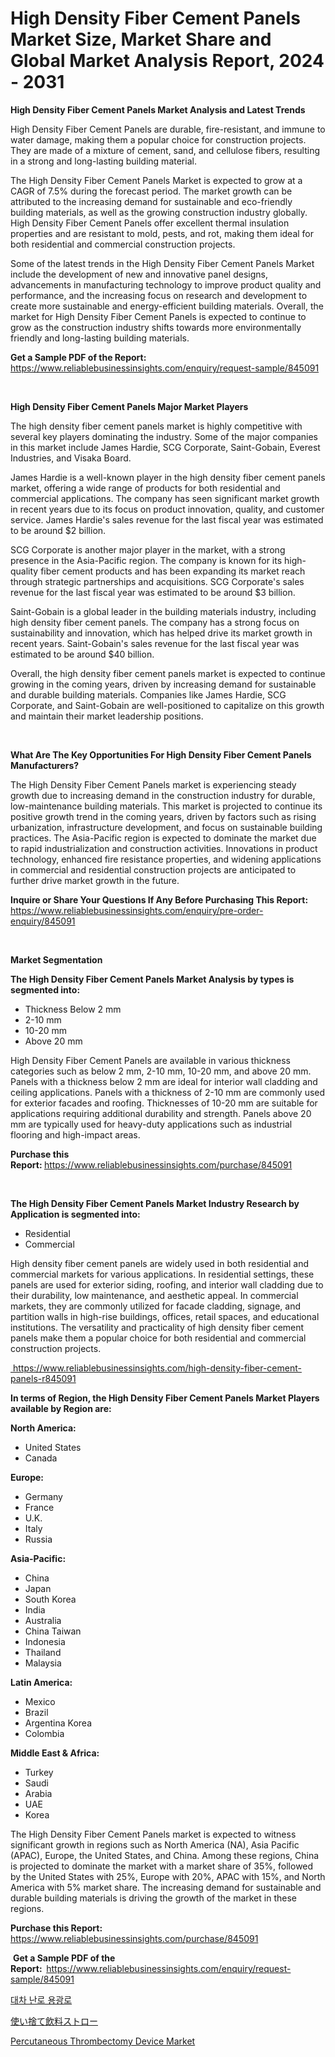 <p><h1>High Density Fiber Cement Panels Market Size, Market Share and Global Market Analysis Report, 2024 - 2031</h1></p><p><strong>High Density Fiber Cement Panels Market Analysis and Latest Trends</strong></p>
<p><p>High Density Fiber Cement Panels are durable, fire-resistant, and immune to water damage, making them a popular choice for construction projects. They are made of a mixture of cement, sand, and cellulose fibers, resulting in a strong and long-lasting building material.</p><p>The High Density Fiber Cement Panels Market is expected to grow at a CAGR of 7.5% during the forecast period. The market growth can be attributed to the increasing demand for sustainable and eco-friendly building materials, as well as the growing construction industry globally. High Density Fiber Cement Panels offer excellent thermal insulation properties and are resistant to mold, pests, and rot, making them ideal for both residential and commercial construction projects.</p><p>Some of the latest trends in the High Density Fiber Cement Panels Market include the development of new and innovative panel designs, advancements in manufacturing technology to improve product quality and performance, and the increasing focus on research and development to create more sustainable and energy-efficient building materials. Overall, the market for High Density Fiber Cement Panels is expected to continue to grow as the construction industry shifts towards more environmentally friendly and long-lasting building materials.</p></p>
<p><strong>Get a Sample PDF of the Report:&nbsp;</strong> <a href="https://www.reliablebusinessinsights.com/enquiry/request-sample/845091">https://www.reliablebusinessinsights.com/enquiry/request-sample/845091</a></p>
<p>&nbsp;</p>
<p><strong>High Density Fiber Cement Panels Major Market Players</strong></p>
<p><p>The high density fiber cement panels market is highly competitive with several key players dominating the industry. Some of the major companies in this market include James Hardie, SCG Corporate, Saint-Gobain, Everest Industries, and Visaka Board.</p><p>James Hardie is a well-known player in the high density fiber cement panels market, offering a wide range of products for both residential and commercial applications. The company has seen significant market growth in recent years due to its focus on product innovation, quality, and customer service. James Hardie's sales revenue for the last fiscal year was estimated to be around $2 billion.</p><p>SCG Corporate is another major player in the market, with a strong presence in the Asia-Pacific region. The company is known for its high-quality fiber cement products and has been expanding its market reach through strategic partnerships and acquisitions. SCG Corporate's sales revenue for the last fiscal year was estimated to be around $3 billion.</p><p>Saint-Gobain is a global leader in the building materials industry, including high density fiber cement panels. The company has a strong focus on sustainability and innovation, which has helped drive its market growth in recent years. Saint-Gobain's sales revenue for the last fiscal year was estimated to be around $40 billion.</p><p>Overall, the high density fiber cement panels market is expected to continue growing in the coming years, driven by increasing demand for sustainable and durable building materials. Companies like James Hardie, SCG Corporate, and Saint-Gobain are well-positioned to capitalize on this growth and maintain their market leadership positions.</p></p>
<p>&nbsp;</p>
<p><strong>What Are The Key Opportunities For High Density Fiber Cement Panels Manufacturers?</strong></p>
<p><p>The High Density Fiber Cement Panels market is experiencing steady growth due to increasing demand in the construction industry for durable, low-maintenance building materials. This market is projected to continue its positive growth trend in the coming years, driven by factors such as rising urbanization, infrastructure development, and focus on sustainable building practices. The Asia-Pacific region is expected to dominate the market due to rapid industrialization and construction activities. Innovations in product technology, enhanced fire resistance properties, and widening applications in commercial and residential construction projects are anticipated to further drive market growth in the future.</p></p>
<p><strong>Inquire or Share Your Questions If Any Before Purchasing This Report:</strong> <a href="https://www.reliablebusinessinsights.com/enquiry/pre-order-enquiry/845091">https://www.reliablebusinessinsights.com/enquiry/pre-order-enquiry/845091</a></p>
<p>&nbsp;</p>
<p><strong>Market Segmentation</strong></p>
<p><strong>The High Density Fiber Cement Panels Market Analysis by types is segmented into:</strong></p>
<p><ul><li>Thickness Below 2 mm</li><li>2-10 mm</li><li>10-20 mm</li><li>Above 20 mm</li></ul></p>
<p><p>High Density Fiber Cement Panels are available in various thickness categories such as below 2 mm, 2-10 mm, 10-20 mm, and above 20 mm. Panels with a thickness below 2 mm are ideal for interior wall cladding and ceiling applications. Panels with a thickness of 2-10 mm are commonly used for exterior facades and roofing. Thicknesses of 10-20 mm are suitable for applications requiring additional durability and strength. Panels above 20 mm are typically used for heavy-duty applications such as industrial flooring and high-impact areas.</p></p>
<p><strong>Purchase this Report:&nbsp;</strong><a href="https://www.reliablebusinessinsights.com/purchase/845091">https://www.reliablebusinessinsights.com/purchase/845091</a></p>
<p>&nbsp;</p>
<p><strong>The High Density Fiber Cement Panels Market Industry Research by Application is segmented into:</strong></p>
<p><ul><li>Residential</li><li>Commercial</li></ul></p>
<p><p>High density fiber cement panels are widely used in both residential and commercial markets for various applications. In residential settings, these panels are used for exterior siding, roofing, and interior wall cladding due to their durability, low maintenance, and aesthetic appeal. In commercial markets, they are commonly utilized for facade cladding, signage, and partition walls in high-rise buildings, offices, retail spaces, and educational institutions. The versatility and practicality of high density fiber cement panels make them a popular choice for both residential and commercial construction projects.</p></p>
<p><a href="https://www.reliablebusinessinsights.com/high-density-fiber-cement-panels-r845091">&nbsp;https://www.reliablebusinessinsights.com/high-density-fiber-cement-panels-r845091</a></p>
<p><strong>In terms of Region, the High Density Fiber Cement Panels Market Players available by Region are:</strong></p>
<p>
    <p> <strong> North America: </strong>
        <ul>
            <li>United States</li>
            <li>Canada</li>
        </ul>
        </p> 
    <p> <strong> Europe: </strong>
        <ul>
            <li>Germany</li>
            <li>France</li>
            <li>U.K.</li>
            <li>Italy</li>
            <li>Russia</li>
        </ul>
        </p> 
    <p> <strong> Asia-Pacific: </strong>
        <ul>
            <li>China</li>
            <li>Japan</li>
            <li>South Korea</li>
            <li>India</li>
            <li>Australia</li>
            <li>China Taiwan</li>
            <li>Indonesia</li>
            <li>Thailand</li>
            <li>Malaysia</li>
        </ul>
        </p> 
    <p> <strong> Latin America: </strong>
        <ul>
            <li>Mexico</li>
            <li>Brazil</li>
            <li>Argentina Korea</li>
            <li>Colombia</li>
        </ul>
        </p> 
    <p> <strong> Middle East & Africa: </strong>
        <ul>
            <li>Turkey</li>
            <li>Saudi</li>
            <li>Arabia</li>
            <li>UAE</li>
            <li>Korea</li>
        </ul>
    </p>
    </p>
<p><p>The High Density Fiber Cement Panels market is expected to witness significant growth in regions such as North America (NA), Asia Pacific (APAC), Europe, the United States, and China. Among these regions, China is projected to dominate the market with a market share of 35%, followed by the United States with 25%, Europe with 20%, APAC with 15%, and North America with 5% market share. The increasing demand for sustainable and durable building materials is driving the growth of the market in these regions.</p></p>
<p><strong>Purchase this Report: </strong><a href="https://www.reliablebusinessinsights.com/purchase/845091">https://www.reliablebusinessinsights.com/purchase/845091</a></p>
<p>&nbsp;<strong>Get a Sample PDF of the Report:&nbsp;&nbsp;</strong><a href="https://www.reliablebusinessinsights.com/enquiry/request-sample/845091">https://www.reliablebusinessinsights.com/enquiry/request-sample/845091</a></p>
<p><strong></strong></p>
<p><p><a href="https://github.com/hzumrdvas204296/Market-Research-Report-List-3/blob/main/84889377480.md">대차 난로 용광로</a></p><p><a href="https://github.com/avbqbctihcbe2/Market-Research-Report-List-3/blob/main/96822753375.md">使い捨て飲料ストロー</a></p><p><a href="https://github.com/josebowitzhs/Market-Research-Report-List-1/blob/main/percutaneous-thrombectomy-device-market.md">Percutaneous Thrombectomy Device Market</a></p></p>